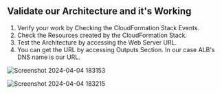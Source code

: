 ## Validate our Architecture and it's Working

1. Verify your work by Checking the CloudFormation Stack Events.
2. Check the Resources created by the CloudFormation Stack.
3. Test the Architecture by accessing the Web Server URL.
4. You can get the URL by accessing Outputs Section. In our case ALB's DNS name is our URL.

![Screenshot 2024-04-04 183153](https://github.com/mathesh-me/two-tier-architecture-aws-cf/assets/144098846/4473690b-874a-4254-80f8-38ce2c24c49c)

![Screenshot 2024-04-04 183215](https://github.com/mathesh-me/two-tier-architecture-aws-cf/assets/144098846/5410a0a1-c476-4e77-aef9-13f2b664e04e)
